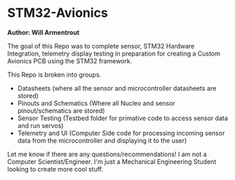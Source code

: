 # STM32-Avionics
**Author: Will Armentrout**

The goal of this Repo was to complete sensor, STM32 Hardware Integration, telemetry display testing in preparation for creating a Custom Avionics PCB using the STM32 framework.

This Repo is broken into groups.
- Datasheets (where all the sensor and microcontroller datasheets are stored)
- Pinouts and Schematics (Where all Nucleo and sensor pinout/schematics are stored)
- Sensor Testing (Testbed folder for primative code to access sensor data and run servos)
- Telemetry and UI (Computer Side code for processing incoming sensor data from the microcontroller and displaying it to the user)

Let me know if there are any questions/recommendations! I am not a Computer Scientist/Engineer. I'm just a Mechanical Engineering Student looking to create more cool stuff.
